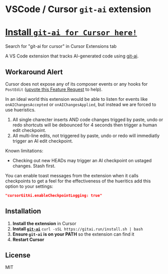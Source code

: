 # VSCode / Cursor `git-ai` extension

# [Install `git-ai for Cursor here!`](https://open-vsx.org/extension/acunniffe/cursor-git-ai)

Search for "git-ai for cursor" in Cursor Extensions tab

A VS Code extension that tracks AI-generated code using [git-ai](https://github.com/acunniffe/git-ai).

## Workaround Alert

Cursor does not expose any of its composer events or any hooks for `PostEdit` ([upvote this Feature Request](https://forum.cursor.com/t/request-hooks-support-post-edit-pre-edit-etc/114716) to help).

In an ideal world this extension would be able to listen for events like `onAIChangesAccepted` or `onAIChangesApplied`, but instead we are forced to use hueristics.

1. All single charecter inserts AND code changes trigged by paste, undo or redo shortcuts will be debounced for 4 seconds then trigger a human edit checkpoint.
2. All multi-line edits, not triggered by paste, undo or redo will immediatly trigger an AI edit checkpoint.

Known limitations:

- Checking out new HEADs may trigger an AI checkpoint on ustaged changes. Stash first.

You can enable toast messages from the extension when it calls checkpoints to get a feel for the effectiveness of the hueritics add this option to your settings:

```json
"cursorGitAi.enableCheckpointLogging: true"
```

## Installation

1. **Install the extension** in Cursor
2. **Install [`git-ai`](https://github.com/acunniffe/git-ai)** `curl -sSL https://gitai.run/install.sh | bash`
3. **Ensure `git-ai` is on your PATH** so the extension can find it
4. **Restart Cursor**

## License

MIT

